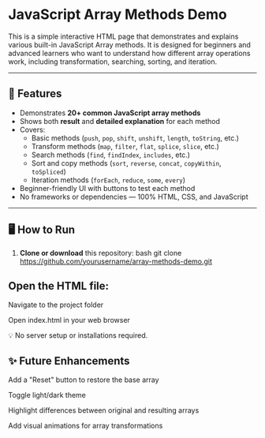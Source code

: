 # JavaScript Array Methods Demo

This is a simple interactive HTML page that demonstrates and explains various built-in JavaScript Array methods. It is designed for beginners and advanced learners who want to understand how different array operations work, including transformation, searching, sorting, and iteration.

---

## 🚀 Features

- Demonstrates **20+ common JavaScript array methods**
- Shows both **result** and **detailed explanation** for each method
- Covers:
  - Basic methods (`push`, `pop`, `shift`, `unshift`, `length`, `toString`, etc.)
  - Transform methods (`map`, `filter`, `flat`, `splice`, `slice`, etc.)
  - Search methods (`find`, `findIndex`, `includes`, etc.)
  - Sort and copy methods (`sort`, `reverse`, `concat`, `copyWithin`, `toSpliced`)
  - Iteration methods (`forEach`, `reduce`, `some`, `every`)
- Beginner-friendly UI with buttons to test each method
- No frameworks or dependencies — 100% HTML, CSS, and JavaScript

---

## 🖥️ How to Run

1. **Clone or download** this repository:
   bash
   git clone https://github.com/yourusername/array-methods-demo.git

## Open the HTML file:

Navigate to the project folder

Open index.html in your web browser

💡 No server setup or installations required.

## ✨ Future Enhancements
Add a "Reset" button to restore the base array

Toggle light/dark theme

Highlight differences between original and resulting arrays

Add visual animations for array transformations
